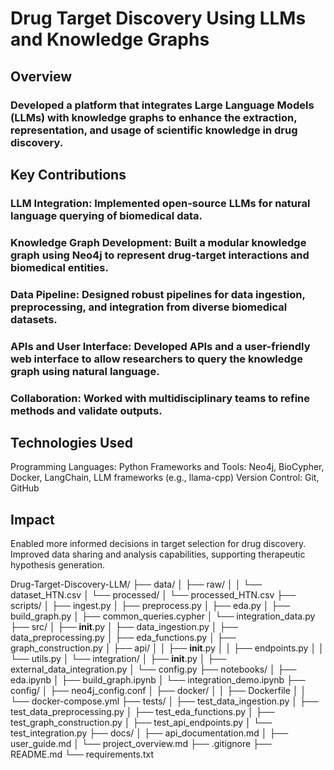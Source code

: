 # Drug Target Discovery Using LLMs and Knowledge Graphs
## Overview
### Developed a platform that integrates Large Language Models (LLMs) with knowledge graphs to enhance the extraction, representation, and usage of scientific knowledge in drug discovery.

## Key Contributions

### LLM Integration: Implemented open-source LLMs for natural language querying of biomedical data.
### Knowledge Graph Development:  Built a modular knowledge graph using Neo4j to represent drug-target interactions and biomedical entities.
### Data Pipeline: Designed robust pipelines for data ingestion, preprocessing, and integration from diverse biomedical datasets.
### APIs and User Interface: Developed APIs and a user-friendly web interface to allow researchers to query the knowledge graph using natural language.
### Collaboration: Worked with multidisciplinary teams to refine methods and validate outputs.

## Technologies Used
Programming Languages: Python
Frameworks and Tools: Neo4j, BioCypher, Docker, LangChain, LLM frameworks (e.g., llama-cpp)
Version Control: Git, GitHub

## Impact
Enabled more informed decisions in target selection for drug discovery.
Improved data sharing and analysis capabilities, supporting therapeutic hypothesis generation.


Drug-Target-Discovery-LLM/
├── data/
│   ├── raw/
│   │   └── dataset_HTN.csv
│   └── processed/
│       └── processed_HTN.csv
├── scripts/
│   ├── ingest.py
│   ├── preprocess.py
│   ├── eda.py
│   ├── build_graph.py
│   ├── common_queries.cypher
│   └── integration_data.py
├── src/
│   ├── __init__.py
│   ├── data_ingestion.py
│   ├── data_preprocessing.py
│   ├── eda_functions.py
│   ├── graph_construction.py
│   ├── api/
│   │   ├── __init__.py
│   │   ├── endpoints.py
│   │   └── utils.py
│   └── integration/
│       ├── __init__.py
│       ├── external_data_integration.py
│       └── config.py
├── notebooks/
│   ├── eda.ipynb
│   ├── build_graph.ipynb
│   └── integration_demo.ipynb
├── config/
│   ├── neo4j_config.conf
│   ├── docker/
│   │   ├── Dockerfile
│   │   └── docker-compose.yml
├── tests/
│   ├── test_data_ingestion.py
│   ├── test_data_preprocessing.py
│   ├── test_eda_functions.py
│   ├── test_graph_construction.py
│   ├── test_api_endpoints.py
│   └── test_integration.py
├── docs/
│   ├── api_documentation.md
│   ├── user_guide.md
│   └── project_overview.md
├── .gitignore
├── README.md
└── requirements.txt

